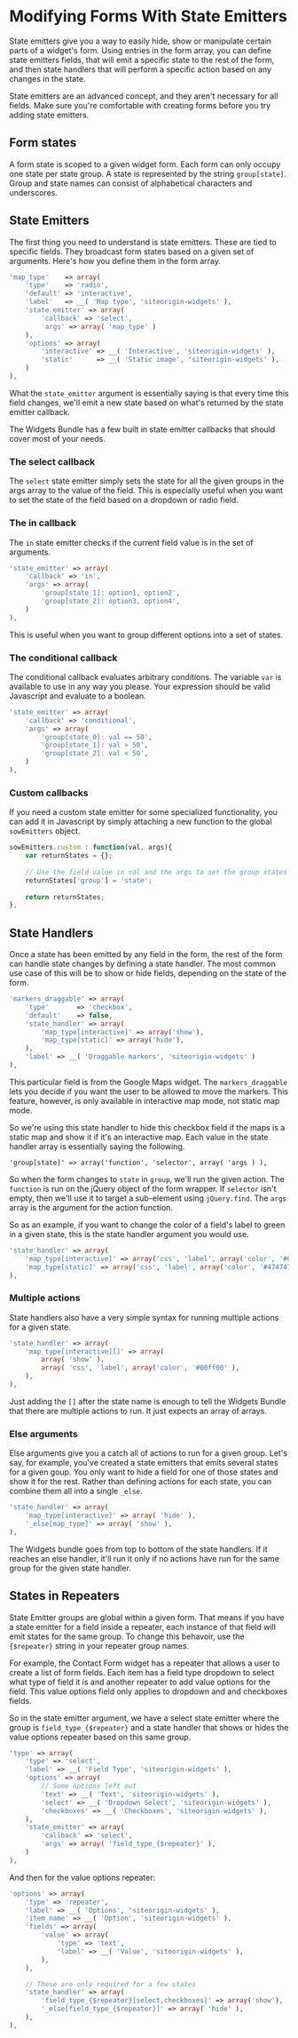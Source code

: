 # Modifying Forms With State Emitters

State emitters give you a way to easily hide, show or manipulate certain parts of a widget's form. Using entries in the form array, you can define state emitters fields, that will emit a specific state to the rest of the form, and then state handlers that will perform a specific action based on any changes in the state.

State emitters are an advanced concept, and they aren't necessary for all fields. Make sure you're comfortable with creating forms before you try adding state emitters.

## Form states

A form state is scoped to a given widget form. Each form can only occupy one state per state group. A state is represented by the string `group[state]`. Group and state names can consist of alphabetical characters and underscores.

## State Emitters

The first thing you need to understand is state emitters. These are tied to specific fields. They broadcast form states based on a given set of arguments. Here's how you define them in the form array.

```php
'map_type'    => array(
    'type'    => 'radio',
    'default' => 'interactive',
    'label'   => __( 'Map type', 'siteorigin-widgets' ),
    'state_emitter' => array(
        'callback' => 'select',
        'args' => array( 'map_type' )
    ),
    'options' => array(
        'interactive' => __( 'Interactive', 'siteorigin-widgets' ),
        'static'      => __( 'Static image', 'siteorigin-widgets' ),
    )
),
```

What the `state_emitter` argument is essentially saying is that every time this field changes, we'll emit a new state based on what's returned by the state emitter callback.

The Widgets Bundle has a few built in state emitter callbacks that should cover most of your needs.

### The select callback

The `select` state emitter simply sets the state for all the given groups in the args array to the value of the field. This is especially useful when you want to set the state of the field based on a dropdown or radio field.

### The in callback

The `in` state emitter checks if the current field value is in the set of arguments.

```php
'state_emitter' => array(
    'callback' => 'in',
    'args' => array(
        'group[state_1]: option1, option2',
        'group[state_2]: option3, option4',
    )
),
```

This is useful when you want to group different options into a set of states.

### The conditional callback

The conditional callback evaluates arbitrary conditions. The variable `var` is available to use in any way you please. Your expression should be valid Javascript and evaluate to a boolean.

```php
'state_emitter' => array(
    'callback' => 'conditional',
    'args' => array(
        'group[state_0]: val == 50',
        'group[state_1]: val > 50',
        'group[state_2]: val < 50',
    )
),
```

### Custom callbacks

If you need a custom state emitter for some specialized functionality, you can add it in Javascript by simply attaching a new function to the global `sowEmitters` object.

```javascript
sowEmitters.custom : function(val, args){
    var returnStates = {};
    
    // Use the field value in val and the args to set the group states
    returnStates['group'] = 'state';
    
    return returnStates;
},
```

## State Handlers

Once a state has been emitted by any field in the form, the rest of the form can handle state changes by defining a state handler. The most common use case of this will be to show or hide fields, depending on the state of the form.

```php
'markers_draggable' => array(
    'type'       => 'checkbox',
    'default'    => false,
    'state_handler' => array(
        'map_type[interactive]' => array('show'),
        'map_type[static]' => array('hide'),
    ),
    'label' => __( 'Draggable markers', 'siteorigin-widgets' )
),
```

This particular field is from the Google Maps widget. The `markers_draggable` lets you decide if you want the user to be allowed to move the markers. This feature, however, is only available in interactive map mode, not static map mode.

So we're using this state handler to hide this checkbox field if the maps is a static map and show it if it's an interactive map. Each value in the state handler array is essentially saying the following.

```
'group[state]' => array('function', 'selector', array( 'args ) ),
```

So when the form changes to `state` in `group`, we'll run the given action. The `function` is run on the jQuery object of the form wrapper. If `selector` isn't empty, then we'll use it to target a sub-element using `jQuery.find`. The `args` array is the argument for the action function.

So as an example, if you want to change the color of a field's label to green in a given state, this is the state handler argument you would use.

```php
'state_handler' => array(
    'map_type[interactive]' => array('css', 'label', array('color', '#00ff00') ),
    'map_type[static]' => array('css', 'label', array('color', '#474747') ),
),
```

### Multiple actions

State handlers also have a very simple syntax for running multiple actions for a given state.

```php
'state_handler' => array(
    'map_type[interactive][]' => array( 
        array( 'show' ),
        array( 'css', 'label', array('color', '#00ff00' ),
    ),
),
```

Just adding the `[]` after the state name is enough to tell the Widgets Bundle that there are multiple actions to run. It just expects an array of arrays.

### Else arguments

Else arguments give you a catch all of actions to run for a given group. Let's say, for example, you've created a state emitters that emits several states for a given goup. You only want to hide a field for one of those states and show it for the rest. Rather than defining actions for each state, you can combine them all into a single `_else`.

```php
'state_handler' => array(
    'map_type[interactive]' => array( 'hide' ),
    '_else[map_type]' => array( 'show' ),
),
```

The Widgets bundle goes from top to bottom of the state handlers. If it reaches an else handler, it'll run it only if no actions have run for the same group for the given state handler.

## States in Repeaters

State Emitter groups are global within a given form. That means if you have a state emitter for a field inside a repeater, each instance of that field will emit states for the same group. To change this behavoir, use the `{$repeater}` string in your repeater group names.

For example, the Contact Form widget has a repeater that allows a user to create a list of form fields. Each item has a field type dropdown to select what type of field it is and another repeater to add value options for the field. This value options field only applies to dropdown and and checkboxes fields.

So in the state emitter argument, we have a select state emitter where the group is `field_type_{$repeater}` and a state handler that shows or hides the value options repeater based on this same group.

```php
'type' => array(
	'type' => 'select',
	'label' => __( 'Field Type', 'siteorigin-widgets' ),
	'options' => array(
		// Some options left out
		'text' => __( 'Text', 'siteorigin-widgets' ),
		'select' => __( 'Dropdown Select', 'siteorigin-widgets' ),
		'checkboxes' => __( 'Checkboxes', 'siteorigin-widgets' ),
	),
	'state_emitter' => array(
		'callback' => 'select',
		'args' => array( 'field_type_{$repeater}' ),
	)
),
```

And then for the value options repeater:

```php
'options' => array(
	'type' => 'repeater',
	'label' => __( 'Options', 'siteorigin-widgets' ),
	'item_name' => __( 'Option', 'siteorigin-widgets' ),
	'fields' => array(
		'value' => array(
			'type' => 'text',
			'label' => __( 'Value', 'siteorigin-widgets' ),
		),
	),

	// These are only required for a few states
	'state_handler' => array(
		'field_type_{$repeater}[select,checkboxes]' => array('show'),
		'_else[field_type_{$repeater}]' => array( 'hide' ),
	),
),
```
